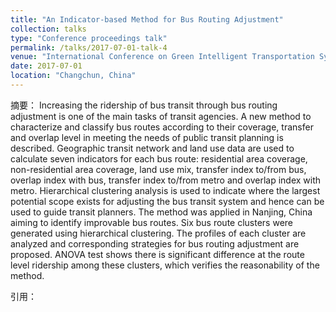 ```yaml
---
title: "An Indicator-based Method for Bus Routing Adjustment"
collection: talks
type: "Conference proceedings talk"
permalink: /talks/2017-07-01-talk-4
venue: "International Conference on Green Intelligent Transportation System and Safety"
date: 2017-07-01
location: "Changchun, China"
---
```


摘要： Increasing the ridership of bus transit through bus routing adjustment is one of the main tasks of transit agencies. A new method to characterize and classify bus routes according to their coverage, transfer and overlap level in meeting the needs of public transit planning is described. Geographic transit network and land use data are used to calculate seven indicators for each bus route: residential area coverage, non-residential area coverage, land use mix, transfer index to/from bus, overlap index with bus, transfer index to/from metro and overlap index with metro. Hierarchical clustering analysis is used to indicate where the largest potential scope exists for adjusting the bus transit system and hence can be used to guide transit planners. The method was applied in Nanjing, China aiming to identify improvable bus routes. Six bus route clusters were generated using hierarchical clustering. The profiles of each cluster are analyzed and corresponding strategies for bus routing adjustment are proposed. ANOVA test shows there is significant difference at the route level ridership among these clusters, which verifies the reasonability of the method.

引用：